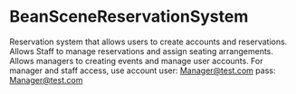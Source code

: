 # BeanSceneReservationSystem
Reservation system that allows users to create accounts and reservations. Allows Staff to manage reservations and assign seating arrangements. Allows managers to creating events and manage user accounts.
For manager and staff access, use account user: Manager@test.com pass: Manager@test.com
